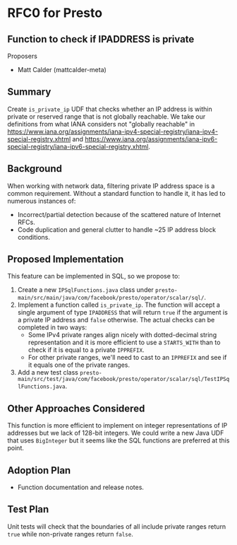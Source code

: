 # **RFC0 for Presto**

## Function to check if IPADDRESS is private

Proposers
* Matt Calder (mattcalder-meta)

## Summary

Create `is_private_ip` UDF that checks whether an IP address is within private or reserved range that is not globally reachable. We take our definitions from what IANA considers not "globally reachable" in
https://www.iana.org/assignments/iana-ipv4-special-registry/iana-ipv4-special-registry.xhtml and
https://www.iana.org/assignments/iana-ipv6-special-registry/iana-ipv6-special-registry.xhtml.

## Background

When working with network data, filtering private IP address space is a common requirement. Without a standard function to handle it, it has led to numerous instances of:
* Incorrect/partial detection because of the scattered nature of Internet RFCs.
* Code duplication and general clutter to handle ~25 IP address block conditions.

## Proposed Implementation

This feature can be implemented in SQL, so we propose to:
1. Create a new `IPSqlFunctions.java` class under `presto-main/src/main/java/com/facebook/presto/operator/scalar/sql/`.
2. Implement a function called `is_private_ip`. The function will accept a single argument of type `IPADDRESS` that will return `true`
if the argument is a private IP address and `false` otherwise. The actual checks can be completed in two ways:
    * Some IPv4 private ranges align nicely with dotted-decimal string representation and it is more efficient to use a `STARTS_WITH` than to check if it is equal to a private `IPPREFIX`.
    * For other private ranges, we'll need to cast to an `IPPREFIX` and see if it equals one of the private ranges.
3. Add a new test class `presto-main/src/test/java/com/facebook/presto/operator/scalar/sql/TestIPSqlFunctions.java`.


## Other Approaches Considered

This function is more efficient to implement on integer representations of IP addresses but we lack of 128-bit integers.
We could write a new Java UDF that uses `BigInteger` but it seems like the SQL functions are preferred at this point.

## Adoption Plan

- Function documentation and release notes.

## Test Plan

Unit tests will check that the boundaries of all include private ranges return `true` while non-private ranges return `false`.
